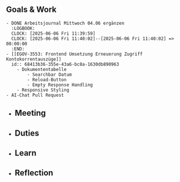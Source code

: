 ## Goals & Work
	- DONE Arbeitsjournal Mittwoch 04.06 ergänzen
	  :LOGBOOK:
	  CLOCK: [2025-06-06 Fri 11:39:59]
	  CLOCK: [2025-06-06 Fri 11:40:02]--[2025-06-06 Fri 11:40:02] =>  00:00:00
	  :END:
	- [[EGOV-3553: Frontend Umsetzung Erneuerung Zugriff Kontokorrentauszüge]]
	  id:: 68413b36-355e-43a6-bc8a-1630db890963
		- Dokumententabelle
			- Searchbar Datum
			- Reload-Button
			- Empty Response Handling
		- Responsive Styling
	- AI-Chat Pull Request
- ## Meeting
- ## Duties
- ## Learn
- ## Reflection